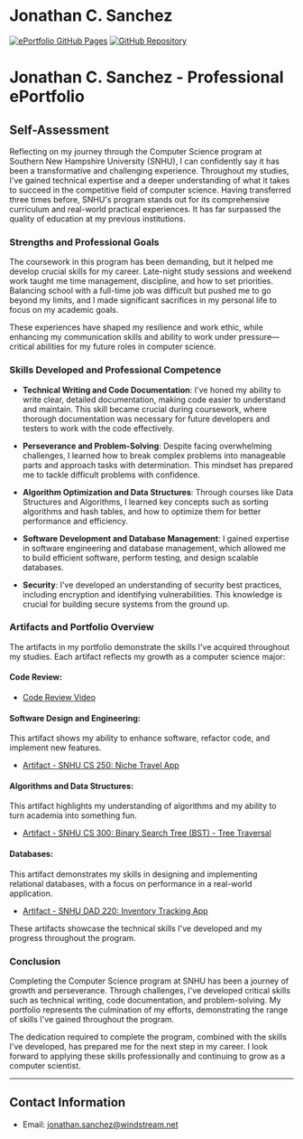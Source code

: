 # Jonathan C. Sanchez 

[![ePortfolio GitHub Pages](https://img.shields.io/badge/Live-GitHub_Pages-blue)](https://j-sanchez.github.io/ePortfolio-/index.html) [![GitHub Repository](https://img.shields.io/badge/Repo-GitHub-blue)](https://j-sanchez.github.)

# Jonathan C. Sanchez - Professional ePortfolio

## Self-Assessment

Reflecting on my journey through the Computer Science program at Southern New Hampshire University (SNHU), I can confidently say it has been a transformative and challenging experience. Throughout my studies, I've gained technical expertise and a deeper understanding of what it takes to succeed in the competitive field of computer science. Having transferred three times before, SNHU's program stands out for its comprehensive curriculum and real-world practical experiences. It has far surpassed the quality of education at my previous institutions.

### Strengths and Professional Goals

The coursework in this program has been demanding, but it helped me develop crucial skills for my career. Late-night study sessions and weekend work taught me time management, discipline, and how to set priorities. Balancing school with a full-time job was difficult but pushed me to go beyond my limits, and I made significant sacrifices in my personal life to focus on my academic goals.

These experiences have shaped my resilience and work ethic, while enhancing my communication skills and ability to work under pressure—critical abilities for my future roles in computer science.

### Skills Developed and Professional Competence

- **Technical Writing and Code Documentation**: I've honed my ability to write clear, detailed documentation, making code easier to understand and maintain. This skill became crucial during coursework, where thorough documentation was necessary for future developers and testers to work with the code effectively.

- **Perseverance and Problem-Solving**: Despite facing overwhelming challenges, I learned how to break complex problems into manageable parts and approach tasks with determination. This mindset has prepared me to tackle difficult problems with confidence.

- **Algorithm Optimization and Data Structures**: Through courses like Data Structures and Algorithms, I learned key concepts such as sorting algorithms and hash tables, and how to optimize them for better performance and efficiency.

- **Software Development and Database Management**: I gained expertise in software engineering and database management, which allowed me to build efficient software, perform testing, and design scalable databases.

- **Security**: I've developed an understanding of security best practices, including encryption and identifying vulnerabilities. This knowledge is crucial for building secure systems from the ground up.

### Artifacts and Portfolio Overview

The artifacts in my portfolio demonstrate the skills I've acquired throughout my studies. Each artifact reflects my growth as a computer science major:

#### Code Review:
- [Code Review Video](./assets/CodeReview/codeReview.html)

#### Software Design and Engineering:
This artifact shows my ability to enhance software, refactor code, and implement new features.
- [Artifact - SNHU CS 250: Niche Travel App](./assets/ArtifactOne/Enhancement_One_Travelogy_Jonathan_Sanchez.pdf)

#### Algorithms and Data Structures:
This artifact highlights my understanding of algorithms and my ability to turn academia into something fun.
- [Artifact - SNHU CS 300: Binary Search Tree (BST) - Tree Traversal](./assets/ArtifactTwo/EnhancementTwo_Jonathan_Sanchez.pdf)

#### Databases:
This artifact demonstrates my skills in designing and implementing relational databases, with a focus on performance in a real-world application.
- [Artifact - SNHU DAD 220: Inventory Tracking App](./assets/ArtifactThree/EnhancementThree_Jonathan_Sanchez.pdf)

These artifacts showcase the technical skills I've developed and my progress throughout the program.

### Conclusion

Completing the Computer Science program at SNHU has been a journey of growth and perseverance. Through challenges, I've developed critical skills such as technical writing, code documentation, and problem-solving. My portfolio represents the culmination of my efforts, demonstrating the range of skills I've gained throughout the program.

The dedication required to complete the program, combined with the skills I've developed, has prepared me for the next step in my career. I look forward to applying these skills professionally and continuing to grow as a computer scientist.

---

## Contact Information

- Email: jonathan.sanchez@windstream.net
